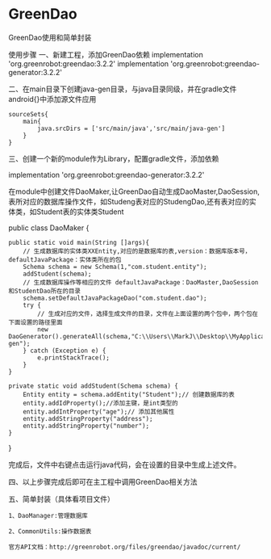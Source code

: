 # GreenDao
GreenDao使用和简单封装

使用步骤
一、新建工程，添加GreenDao依赖
  implementation 'org.greenrobot:greendao:3.2.2'
  implementation 'org.greenrobot:greendao-generator:3.2.2'

二、在main目录下创建java-gen目录，与java目录同级，并在gradle文件android{}中添加源文件应用

    sourceSets{
        main{
            java.srcDirs = ['src/main/java','src/main/java-gen']
        }
    }
    
三、创建一个新的module作为Library，配置gradle文件，添加依赖

  implementation 'org.greenrobot:greendao-generator:3.2.2'
  
  在module中创建文件DaoMaker,让GreenDao自动生成DaoMaster,DaoSession,表所对应的数据库操作文件，如Studeng表对应的StudengDao,还有表对应的实体类，如Student表的实体类Student
 
  public class DaoMaker {

    public static void main(String []args){
        // 生成数据库的实体类XXEntity,对应的是数据库的表,version：数据库版本号，defaultJavaPackage：实体类所在的包
        Schema schema = new Schema(1,"com.student.entity");
        addStudent(schema);
        // 生成数据库操作等相应的文件 defaultJavaPackage：DaoMaster,DaoSession和StudentDao所在的目录
        schema.setDefaultJavaPackageDao("com.student.dao");
        try {
            // 生成对应的文件，选择生成文件的目录，文件在上面设置的两个包中，两个包在下面设置的路径里面
            new DaoGenerator().generateAll(schema,"C:\\Users\\MarkJ\\Desktop\\MyApplication\\app\\src\\main\\java-gen");
        } catch (Exception e) {
            e.printStackTrace();
        }
    }

    private static void addStudent(Schema schema) {
        Entity entity = schema.addEntity("Student");// 创建数据库的表
        entity.addIdProperty();//添加主键，是int类型的
        entity.addIntProperty("age");// 添加其他属性
        entity.addStringProperty("address");
        entity.addStringProperty("number");
    }
  }
  
  完成后，文件中右键点击运行java代码，会在设置的目录中生成上述文件。
  
 四、以上步骤完成后即可在主工程中调用GreenDao相关方法
 
 五、简单封装（具体看项目文件）
 
    1、DaoManager:管理数据库
    
    2、CommonUtils:操作数据表
    
    官方API文档：http://greenrobot.org/files/greendao/javadoc/current/
